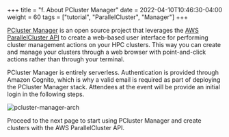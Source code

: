+++
title = "f. About PCluster Manager"
date = 2022-04-10T10:46:30-04:00
weight = 60
tags = ["tutorial", "ParallelCluster", "Manager"]
+++

[PCluster Manager](https://github.com/aws-samples/pcluster-manager) is an open source project that leverages the [AWS ParallelCluster API](https://docs.aws.amazon.com/parallelcluster/latest/ug/api-reference-v3.html) to create a web-based user interface for performing cluster management actions on your HPC clusters. This way you can create and manage your clusters through a web browser with point-and-click actions rather than through your terminal.

PCluster Manager is entirely serverless. Authentication is provided through Amazon Cognito, which is why a valid email is required as part of deploying the PCluster Manager stack. Attendees at  the event will be provide an initial login in the following steps.

![pcluster-manager-arch](/images/sc22/pcm-arch.png)

Proceed to the next page to start using PCluster Manager and create clusters with the AWS ParallelCluster API. 
